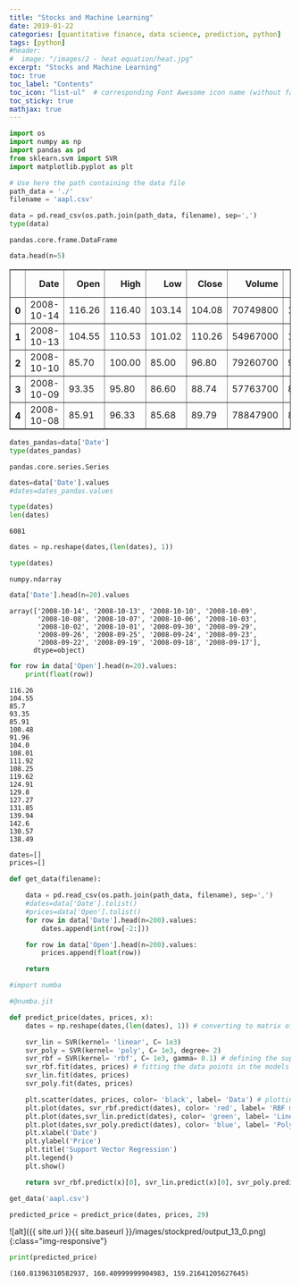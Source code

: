 ```yaml
---
title: "Stocks and Machine Learning"
date: 2019-01-22
categories: [quantitative finance, data science, prediction, python]
tags: [python]
#header:
#  image: "/images/2 - heat equation/heat.jpg"
excerpt: "Stocks and Machine Learning"
toc: true
toc_label: "Contents"
toc_icon: "list-ul"  # corresponding Font Awesome icon name (without fa prefix
toc_sticky: true
mathjax: true
---
```




```python
import os
import numpy as np
import pandas as pd
from sklearn.svm import SVR
import matplotlib.pyplot as plt

# Use here the path containing the data file
path_data = './'
filename = 'aapl.csv'
```

```python
data = pd.read_csv(os.path.join(path_data, filename), sep=',')
type(data)
```

    pandas.core.frame.DataFrame


```python
data.head(n=5)
```


<div>
<style scoped>
    .dataframe tbody tr th:only-of-type {
        vertical-align: middle;
    }

    .dataframe tbody tr th {
        vertical-align: top;
    }

    .dataframe thead th {
        text-align: right;
    }
</style>
<table border="1" class="dataframe">
  <thead>
    <tr style="text-align: right;">
      <th></th>
      <th>Date</th>
      <th>Open</th>
      <th>High</th>
      <th>Low</th>
      <th>Close</th>
      <th>Volume</th>
      <th>Adj Close</th>
    </tr>
  </thead>
  <tbody>
    <tr>
      <th>0</th>
      <td>2008-10-14</td>
      <td>116.26</td>
      <td>116.40</td>
      <td>103.14</td>
      <td>104.08</td>
      <td>70749800</td>
      <td>104.08</td>
    </tr>
    <tr>
      <th>1</th>
      <td>2008-10-13</td>
      <td>104.55</td>
      <td>110.53</td>
      <td>101.02</td>
      <td>110.26</td>
      <td>54967000</td>
      <td>110.26</td>
    </tr>
    <tr>
      <th>2</th>
      <td>2008-10-10</td>
      <td>85.70</td>
      <td>100.00</td>
      <td>85.00</td>
      <td>96.80</td>
      <td>79260700</td>
      <td>96.80</td>
    </tr>
    <tr>
      <th>3</th>
      <td>2008-10-09</td>
      <td>93.35</td>
      <td>95.80</td>
      <td>86.60</td>
      <td>88.74</td>
      <td>57763700</td>
      <td>88.74</td>
    </tr>
    <tr>
      <th>4</th>
      <td>2008-10-08</td>
      <td>85.91</td>
      <td>96.33</td>
      <td>85.68</td>
      <td>89.79</td>
      <td>78847900</td>
      <td>89.79</td>
    </tr>
  </tbody>
</table>
</div>




```python
dates_pandas=data['Date']
type(dates_pandas)
```

    pandas.core.series.Series


```python
dates=data['Date'].values
#dates=dates_pandas.values
```


```python
type(dates)
len(dates)
```

    6081


```python
dates = np.reshape(dates,(len(dates), 1))
```


```python
type(dates)
```

    numpy.ndarray


```python
data['Date'].head(n=20).values
```


    array(['2008-10-14', '2008-10-13', '2008-10-10', '2008-10-09',
           '2008-10-08', '2008-10-07', '2008-10-06', '2008-10-03',
           '2008-10-02', '2008-10-01', '2008-09-30', '2008-09-29',
           '2008-09-26', '2008-09-25', '2008-09-24', '2008-09-23',
           '2008-09-22', '2008-09-19', '2008-09-18', '2008-09-17'],
          dtype=object)


```python
for row in data['Open'].head(n=20).values:
    print(float(row))
```

    116.26
    104.55
    85.7
    93.35
    85.91
    100.48
    91.96
    104.0
    108.01
    111.92
    108.25
    119.62
    124.91
    129.8
    127.27
    131.85
    139.94
    142.6
    130.57
    138.49



```python
dates=[]
prices=[]

def get_data(filename):

    data = pd.read_csv(os.path.join(path_data, filename), sep=',')
    #dates=data['Date'].tolist()
    #prices=data['Open'].tolist()
    for row in data['Date'].head(n=200).values:
        dates.append(int(row[-2:]))

    for row in data['Open'].head(n=200).values:
        prices.append(float(row))

    return
```


```python
#import numba

#@numba.jit

def predict_price(dates, prices, x):
    dates = np.reshape(dates,(len(dates), 1)) # converting to matrix of n X 1

    svr_lin = SVR(kernel= 'linear', C= 1e3)
    svr_poly = SVR(kernel= 'poly', C= 1e3, degree= 2)
    svr_rbf = SVR(kernel= 'rbf', C= 1e3, gamma= 0.1) # defining the support vector regression models
    svr_rbf.fit(dates, prices) # fitting the data points in the models
    svr_lin.fit(dates, prices)
    svr_poly.fit(dates, prices)

    plt.scatter(dates, prices, color= 'black', label= 'Data') # plotting the initial datapoints
    plt.plot(dates, svr_rbf.predict(dates), color= 'red', label= 'RBF model') # plotting the line made by the RBF kernel
    plt.plot(dates,svr_lin.predict(dates), color= 'green', label= 'Linear model') # plotting the line made by linear kernel
    plt.plot(dates,svr_poly.predict(dates), color= 'blue', label= 'Polynomial model') # plotting the line made by polynomial kernel
    plt.xlabel('Date')
    plt.ylabel('Price')
    plt.title('Support Vector Regression')
    plt.legend()
    plt.show()

    return svr_rbf.predict(x)[0], svr_lin.predict(x)[0], svr_poly.predict(x)[0]
```


```python
get_data('aapl.csv')
```


```python
predicted_price = predict_price(dates, prices, 29)
```


![alt]({{ site.url }}{{ site.baseurl }}/images/stockpred/output_13_0.png)
{:class="img-responsive"}


```python
print(predicted_price)
```

    (160.81396310582937, 160.40999999904983, 159.21641205627645)

